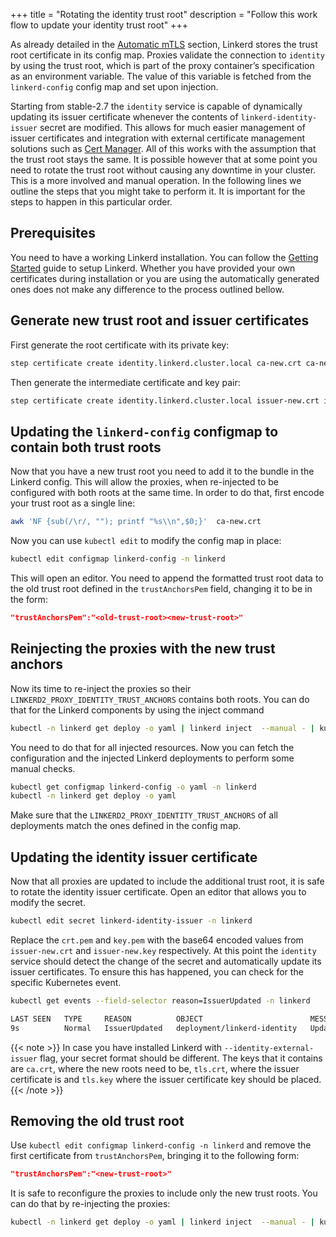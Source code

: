 +++
title = "Rotating the identity trust root"
description = "Follow this work flow to update your identity trust root"
+++

As already detailed in the
[Automatic mTLS](/2/features/automatic-mtls/#how-does-it-work) section, Linkerd
stores the trust root certificate in its config map. Proxies validate the
connection to `identity` by using the trust root, which is part of the proxy
container’s specification as an environment variable. The value of this
variable is fetched from the `linkerd-config` config map and set upon injection.

Starting from stable-2.7 the `identity` service is capable of dynamically
updating its issuer certificate whenever the contents of
`linkerd-identity-issuer` secret are modified. This allows for much easier
management of issuer certificates and integration with external certificate
management solutions such as [Cert Manager](/2/tasks/use_external_certs/).
All of this works with the assumption that the trust root stays the same.
It is possible however that at some point you need to rotate the trust root
without causing any downtime in your cluster. This is a more involved and manual
operation. In the following lines we outline the steps that you might take to
perform it. It is important for the steps to happen in this particular order.

## Prerequisites

You need to have a working Linkerd installation. You can follow the
[Getting Started](/2/getting-started/)
guide to setup Linkerd. Whether you have provided your own
certificates during installation or you are using the automatically generated
ones does not make any difference to the process outlined bellow.

## Generate new trust root and issuer certificates

First generate the root certificate with its private key:

```bash
step certificate create identity.linkerd.cluster.local ca-new.crt ca-new.key --profile root-ca --no-password --insecure
```

Then generate the intermediate certificate and key pair:

```bash
step certificate create identity.linkerd.cluster.local issuer-new.crt issuer-new.key --ca ca-new.crt --ca-key ca-new.key --profile intermediate-ca --not-after 8760h --no-password --insecure
```

## Updating the `linkerd-config` configmap to contain both trust roots

Now that you have a new trust root you need to add it to the bundle in the
Linkerd config. This will allow the proxies, when re-injected to be configured
with both roots at the same time. In order to do that, first encode your trust
root as a single line:

```bash
awk 'NF {sub(/\r/, ""); printf "%s\\n",$0;}'  ca-new.crt
```

Now you can use `kubectl edit` to modify the config map in place:

```bash
kubectl edit configmap linkerd-config -n linkerd
```

This will open an editor. You need to append the formatted trust root data to
the old trust root defined in the `trustAnchorsPem` field, changing it to be in
the form:

```json
"trustAnchorsPem":"<old-trust-root><new-trust-root>"
```

## Reinjecting the proxies with the new trust anchors

Now its time to re-inject the proxies so their
`LINKERD2_PROXY_IDENTITY_TRUST_ANCHORS` contains both roots. You can do that
for the Linkerd components by using the inject command

```bash
kubectl -n linkerd get deploy -o yaml | linkerd inject  --manual - | kubectl apply -f -
```

You need to do that for all injected resources. Now you can fetch the configuration
and the injected Linkerd deployments to perform some manual checks.

```bash
kubectl get configmap linkerd-config -o yaml -n linkerd
kubectl -n linkerd get deploy -o yaml
```

Make sure that the `LINKERD2_PROXY_IDENTITY_TRUST_ANCHORS` of all deployments
match the ones defined in the config map.

## Updating the identity issuer certificate

Now that all proxies are updated to include the additional trust root, it is
safe to rotate the identity issuer certificate. Open an editor that allows you
to modify the secret.

```bash
kubectl edit secret linkerd-identity-issuer -n linkerd
```

Replace the `crt.pem` and `key.pem` with the base64 encoded values from
`issuer-new.crt` and `issuer-new.key` respectively. At this point the
`identity` service should detect the change of the secret and automatically
update its issuer certificates. To ensure this has happened, you can check for
the specific Kubernetes event.

```bash
kubectl get events --field-selector reason=IssuerUpdated -n linkerd

LAST SEEN   TYPE     REASON          OBJECT                        MESSAGE
9s          Normal   IssuerUpdated   deployment/linkerd-identity   Updated identity issuer
```

{{< note >}}
In case you have installed Linkerd with `--identity-external-issuer` flag,
your secret format should be different. The keys that it contains are `ca.crt`,
where the new roots need to be, `tls.crt`, where the issuer certificate is
and `tls.key` where the issuer certificate key should be placed.
{{< /note >}}

## Removing the old trust root

Use `kubectl edit configmap linkerd-config -n linkerd` and remove the first
certificate from `trustAnchorsPem`, bringing it to the following form:

```json
"trustAnchorsPem":"<new-trust-root>"
```

It is safe to reconfigure the proxies to include only the new trust roots. You
can do that by re-injecting the proxies:

```bash
kubectl -n linkerd get deploy -o yaml | linkerd inject  --manual - | kubectl apply -f -
```

